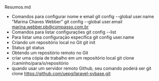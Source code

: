 Resumos.md
* Comandos para configurar nome e email
git config --global user.name "Marina Chaves Webber"
git config --global user.email marina.webber.pb@compasso.com.br
* Comandos para listar configurações
git config --list
* Para listar uma configuração específica
git config user.name
* Criando um repositório local no Git
git init
* Status
git status
* Obtendo um repositório remoto no Git
* criar uma cópia de trabalho em um repositório local
git clone /caminho/para/o/repositório
*  quando usar um servidor remoto Github, seu comando poderá ser
git clone https://github.com/uepg/laravel-sybase.git